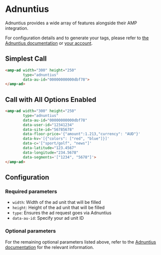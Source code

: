 <!---
Copyright 2020 The AMP HTML Authors. All Rights Reserved.

Licensed under the Apache License, Version 2.0 (the "License");
you may not use this file except in compliance with the License.
You may obtain a copy of the License at

      http://www.apache.org/licenses/LICENSE-2.0

Unless required by applicable law or agreed to in writing, software
distributed under the License is distributed on an "AS-IS" BASIS,
WITHOUT WARRANTIES OR CONDITIONS OF ANY KIND, either express or implied.
See the License for the specific language governing permissions and
limitations under the License.
-->

# Adnuntius

Adnuntius provides a wide array of features alongside their AMP integration.

For configuration details and to generate your tags, please refer to
[the Adnuntius documentation](https://docs.adnuntius.com) or [your account](https://admin.adnuntius.com).

## Simplest Call

```html
<amp-ad width="300" height="250"
        type="adnuntius"
        data-au-id="00000000000dbf78">
</amp-ad>
```

## Call with All Options Enabled

```html
<amp-ad width="300" height="250"
        type="adnuntius"
        data-au-id="00000000000dbf78"
        data-user-id="12341234"
        data-site-id="56785678"
        data-floor-price='{"amount":1.213,"currency": "AUD"}'
        data-kv='[{"colors": ["red", "blue"]}]'
        data-c='["sport/golf", "news"]'
        data-latitude="123.4567"
        data-longitude="234.5678"
        data-segments='["1234", "5678"]'>
</amp-ad>
```

## Configuration

### Required parameters

-   `width`: Width of the ad unit that will be filled
-   `height`: Height of the ad unit that will be filled
-   `type`: Ensures the ad request goes via Adnuntius
-   `data-au-id`: Specify your ad unit ID

### Optional parameters

For the remaining optional parameters listed above, refer to the
[Adnuntius documentation](https://docs.adnuntius.com/adnuntius-advertising/requesting-ads/intro/adn-request) for the
relevant information.
